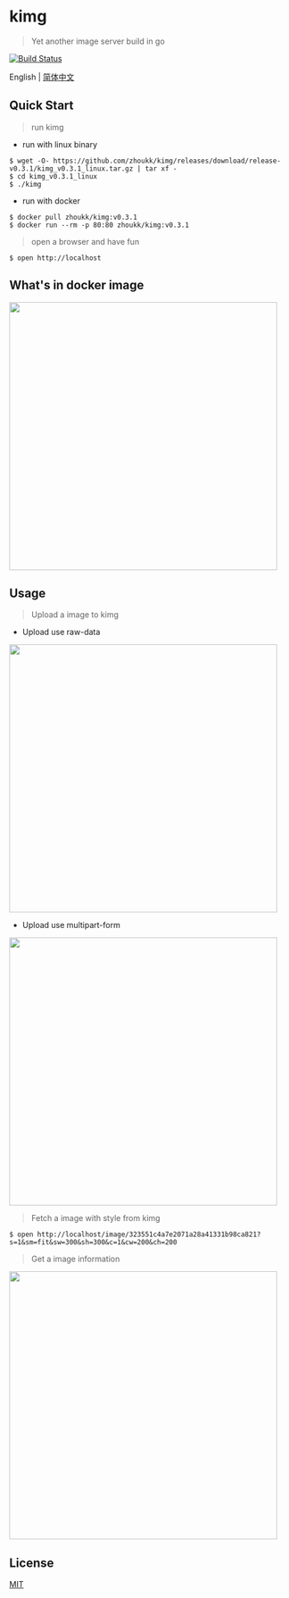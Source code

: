 # kimg
> Yet another image server build in go

[![Build Status](https://img.shields.io/travis/zhoukk/kimg.svg?style=flat)](https://travis-ci.org/zhoukk/kimg)

English | [简体中文](./README.zh-CN.md)


## Quick Start

> run kimg

- run with linux binary
```console
$ wget -O- https://github.com/zhoukk/kimg/releases/download/release-v0.3.1/kimg_v0.3.1_linux.tar.gz | tar xf -
$ cd kimg_v0.3.1_linux
$ ./kimg
```

- run with docker
```console
$ docker pull zhoukk/kimg:v0.3.1
$ docker run --rm -p 80:80 zhoukk/kimg:v0.3.1
```

> open a browser and have fun
```console
$ open http://localhost
```

## What's in docker image

<a href="https://asciinema.org/a/243736?autoplay=1" target="_blank"><img src="https://asciinema.org/a/243736.svg" width=480 /></a>

## Usage

> Upload a image to kimg

- Upload use raw-data

<a href="https://asciinema.org/a/243841?autoplay=1" target="_blank"><img src="https://asciinema.org/a/243841.svg" width=480 /></a>

- Upload use multipart-form

<a href="https://asciinema.org/a/243754?autoplay=1" target="_blank"><img src="https://asciinema.org/a/243754.svg" width=480 /></a>

> Fetch a image with style from kimg

```console
$ open http://localhost/image/323551c4a7e2071a28a41331b98ca821?s=1&sm=fit&sw=300&sh=300&c=1&cw=200&ch=200
```    

> Get a image information

<a href="https://asciinema.org/a/243758?autoplay=1" target="_blank"><img src="https://asciinema.org/a/243758.svg" width=480 /></a>


## License

[MIT](https://github.com/zhoukk/kimg/blob/master/LICENSE)